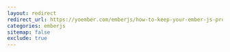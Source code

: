 ```yaml
---
layout: redirect
redirect_url: https://yoember.com/emberjs/how-to-keep-your-ember-js-project-up-to-date/
categories: emberjs
sitemap: false
exclude: true
---
```

